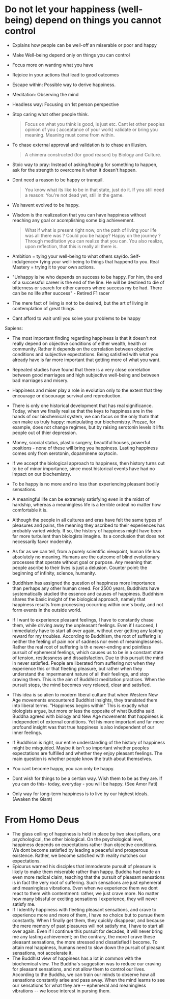 # Do not let your happiness (well-being) depend on things you cannot control

- Explains how people can be well-off an miserable or poor and happy

- Make Well-being depend only on things you can control

- Focus more on wanting what you have  

- Rejoice in your actions that lead to good outcomes

- Escape within: Possible way to derive happiness. 

- Meditation: Observing the mind

- Headless way: Focusing on 1st person perspective

- Stop caring what other people think.

  >Focus on what you think is good, is just etc. Cant let other
   peoples opinion of you ( acceptance of your work) validate or bring
   you meaning.  Meaning must come from within.

- To chase external approval and validation is to chase an illusion.
   > A chimera constructed (for good reason) by Biology and Culture.  

- Stoic way to pray: Instead of asking/hoping for something to happen, ask for the strength to overcome it when it doesn't happen.

- Dont need a reason to be happy or tranquil.
   > You know what its like to be in that state, just do it. If you still need a reason: You're not dead yet, still in the game.

- We havent evolved to be happy.

- Wisdom is the realizeation that you can have happiness without reaching any goal or acomplishing some big achievement.

  > What if what is present right now, on the path of living your life
    was all there was ? Could you be happy? Happy on the journey ?
    Through meditation you can realize that you can. You also realize,
    upon reflection, that this is really all there is.

- Ambition = tying your well-being to what others say/do. Self-indulgence= tying your well-being to things that happend to you. Real Mastery = trying it to your own actions.

- "Unhappy is he who depends on success to be happy. For him, the end of a successful career is the end of the line. He will be destined to die of bitterness or search for other careers where success my be had. There can be no life after success"  - Retired F1 racer

 - The mere fact of living is not to be desired, but the art of living in contemplation of great things.

- Cant afford to wait until you solve your problems to be happy

Sapiens:
  - The most important finding regarding happiness is that it doesn't not really depend on objective conditions of either wealth, health or community. Rather it depends on the correlation between objective conditions and subjective expectations.  Being satisfied with what you already have is far more important that getting more of what you want.
  - Repeated studies have found that there is a very close correlation between good marriages and high subjective well-being and between bad marriages and misery.
  - Happiness and miser play a role in evolution only to the extent that they encourage or discourage survival and reproduction.
  - There is only one historical development that has real significance. Today, when we finally realise that the keys to happiness are in the hands of our biochemical system, we can focus on the only thatn that can make us truly happy: manipulating our biochemistry. Prozac, for example, does not change regimes, but by raising serotonin levels it lifts people out of thier depression.
  - Money, scocial status, plastic surgery, beautiful houses, powerful positions - none of these will bring you happiness.  Lasting happiness comes only from serotonin, dopaminene oxytocin.
  - If we accept the biological approach to happiness, then history turns out to be of minor importance, since most historical events have had no impact on our biochemistry.
  - To be happy is no more and no less than experiencing pleasant bodily sensations.
  - A meaningful life can be extremely satisfying even in the midst of hardship, whereas a meaningless life is a terrible ordeal no matter how comfortable it is.
  - Although the people in all cultures and eras have felt the same types of pleasures and pains, the meaning they ascribed to their experiences has probably varied widely. If so, the history of happiness might have been far more turbulent than biologists imagine. Its a conclusion that does not necessarily favor modernity.
  - As far as we can tell, from a purely scientific viewpoint, human life has absolutely no meaning. Humans are the outcome of blind evolutionary processes that operate without goal or purpose. *Any* meaning that people ascribe to their lives is just a delusion.  Counter point: the beginning of infinity, science, humanity. 
  - Buddhism has assigned the question of happiness more importance than perhaps any other human creed. For 2500 years, Buddhists have systematically studied the essence and causes of happiness. Buddhism shares the basic insight of the biological approach, namely that happiness results from processing occurring within one's body, and not form events in the outside world.
  - If I want to experience pleasant feelings, I have to constantly chase them, while driving away the unpleasant feelings. Even if I succeed, I immediately have to start all over again, without ever getting any lasting reward for my troubles. According to Buddhism, the root of suffering is neither the feeling of pain nor of sadness nor even of meaninglessness. Rather the real root of suffering is th e never-ending and pointless pursuit of ephemeral feelings, which causes us to be in a constant state of tension, restlessness and dissatisfaction. Due to this pursuit the mind in never satisfied. People are liberated from suffering not when they experience this or that fleeting pleasure, but rather when they understand the impermanent nature of all their feelings, and stop craving them. This is the aim of Buddhist meditation practices. When the pursuit stops, the mind becomes very relaxed, clear and satisfied.
  - This idea is so alien to modern liberal culture that when Western New Age movements encountered Buddhist insights, they translated them into liberal terms. "Happiness begins within" This is exactly what biologists argue, but more or less the opposite of what Buddha said. Buddha agreed with biology and New Age movements that happiness is independent of external conditions.  Yet his more important and far more profound insight was that true happiness is also independent of our inner feelings.
  - If Buddhism is right, our entire understanding of the history of happiness might be misguided. Maybe it isn't so important whether peoples expectations are fulfilled and whether they enjoy pleasant feelings. The main question is whether people know the truth about themselves.

- You cant become happy, you can only be happy.

- Dont wish for things to be a certian way. Wish them to be as they are. If you can do this- today, everyday - you will be happy. (See Amor Fati)

- Only way for long-term happiness is to live by our highest ideals. (Awaken the Giant)

# From Homo Deus
   - The glass ceiling of happiness is held in place by two stout pillars, one psychological, the other biological. On the psychological level, happiness depends on expectations rather than objective conditions. We dont become satisfied by leading a peaceful and prosperous existence. Rather, we become satisfied with reality matches our expectations. 
  - Epicurus warned his disciples that immoderate pursuit of pleasure is likely to make them miserable rather than happy. Buddha had made an even more radical claim, teaching that the pursuit of pleasant sensations is in fact the very root of suffering. Such sensations are just ephemeral and meaningless vibrations. Even when we experience them we dont react to them with contentment: rather, we just crave more. No matter how many blissful or exciting sensations I experience, they will never satisfy me.
  - If I identify happiness with fleeting pleasant sensations, and crave to experience more and more of them, I have no choice but to pursue them constantly. When I finally get them, they quickly disappear, and because the mere memory of past pleasures will not satisfy me, I have to start all over again. Even if I continue this pursuit for decades, it will never bring me any lasting achievement; on the contrary, the more I crave these pleasant sensations, the more stressed and dissatisfied I become. To attain real happiness, humans need to slow down the pursuit of pleasant sensations, not accelerate it.
  - The Buddhist view of happiness has a lot in common with the biochemical view. The Buddha's suggestion was to reduce our craving for pleasant sensations, and not allow them to control our lives. According to the Buddha, we can train our minds to observe how all sensations constantly arise and pass away.  When the mind learns to see our sensations for what they are -- ephemeral and meaningless vibrations -- we loose interest in pursing them.